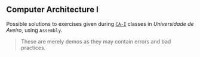 ## Computer Architecture I

Possible solutions to exercises given during [`CA-I`](https://www.ua.pt/en/uc/2226) classes in *Universidade de Aveiro*, using `Assembly`.

> These are merely demos as they may contain errors and bad practices.
